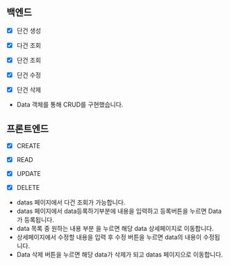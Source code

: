 ## 백엔드
- [x] 단건 생성
- [x] 다건 조회
- [x] 단건 조회
- [x] 단건 수정
- [x] 단건 삭제


- Data 객체를 통해 CRUD를 구현했습니다.

## 프론트엔드
- [x] CREATE
- [x] READ
- [x] UPDATE
- [x] DELETE


- datas 페이지에서 다건 조회가 가능합니다.
- datas 페이지에서 data등록하기부분에 내용을 입력하고 등록버튼을 누르면 Data가 등록됩니다.
- data 목록 중 원하는 내용 부분 을 누르면 해당 data 상세페이지로 이동합니다.
- 상세페이지에서 수정할 내용을 입력 후 수정 버튼을 누르면 data의 내용이 수정됩니다.
- Data 삭제 버튼을 누르면 해당 data가 삭제가 되고 datas 페이지으로 이동합니다.

